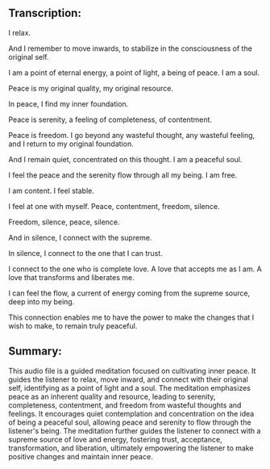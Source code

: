 ## Transcription:

I relax.

And I remember to move inwards, to stabilize in the consciousness of the original self.

I am a point of eternal energy, a point of light, a being of peace. I am a soul.

Peace is my original quality, my original resource.

In peace, I find my inner foundation.

Peace is serenity, a feeling of completeness, of contentment.

Peace is freedom. I go beyond any wasteful thought, any wasteful feeling, and I return to my original foundation.

And I remain quiet, concentrated on this thought. I am a peaceful soul.

I feel the peace and the serenity flow through all my being. I am free.

I am content. I feel stable.

I feel at one with myself. Peace, contentment, freedom, silence.

Freedom, silence, peace, silence.

And in silence, I connect with the supreme.

In silence, I connect to the one that I can trust.

I connect to the one who is complete love. A love that accepts me as I am. A love that transforms and liberates me.

I can feel the flow, a current of energy coming from the supreme source, deep into my being.

This connection enables me to have the power to make the changes that I wish to make, to remain truly peaceful.

## Summary:

This audio file is a guided meditation focused on cultivating inner peace. It guides the listener to relax, move inward, and connect with their original self, identifying as a point of light and a soul. The meditation emphasizes peace as an inherent quality and resource, leading to serenity, completeness, contentment, and freedom from wasteful thoughts and feelings. It encourages quiet contemplation and concentration on the idea of being a peaceful soul, allowing peace and serenity to flow through the listener's being. The meditation further guides the listener to connect with a supreme source of love and energy, fostering trust, acceptance, transformation, and liberation, ultimately empowering the listener to make positive changes and maintain inner peace.

